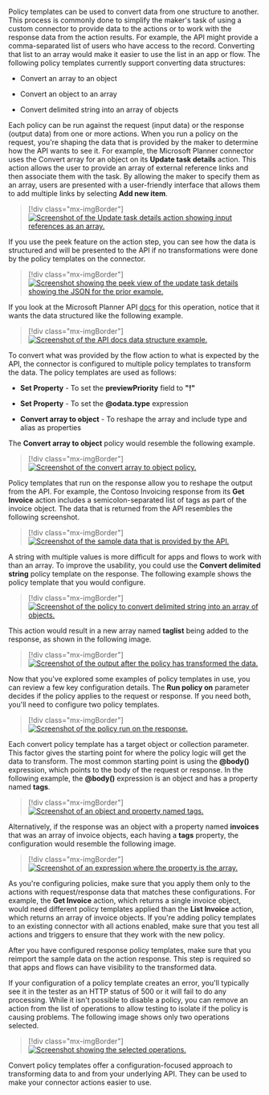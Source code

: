 Policy templates can be used to convert data from one structure to another. This process is commonly done to simplify the maker's task of using a custom connector to provide data to the actions or to work with the response data from the action results. For example, the API might provide a comma-separated list of users who have access to the record. Converting that list to an array would make it easier to use the list in an app or flow. The following policy templates currently support converting data structures:

-   Convert an array to an object

-   Convert an object to an array

-   Convert delimited string into an array of objects

Each policy can be run against the request (input data) or the response (output data) from one or more actions. When you run a policy on the request, you're shaping the data that is provided by the maker to determine how the API wants to see it. For example, the Microsoft Planner connector uses the Convert array for an object on its **Update task details** action. This action allows the user to provide an array of external reference links and then associate them with the task. By allowing the maker to specify them as an array, users are presented with a user-friendly interface that allows them to add multiple links by selecting **Add new item**.

> [!div class="mx-imgBorder"]
> [![Screenshot of the Update task details action showing input references as an array.](../media/update-task-details.png)](../media/update-task-details.png#lightbox)

If you use the peek feature on the action step, you can see how the data is structured and will be presented to the API if no transformations were done by the policy templates on the connector.

> [!div class="mx-imgBorder"]
> [![Screenshot showing the peek view of the update task details showing the JSON for the prior example.](../media/peek-feature.png)](../media/peek-feature.png#lightbox)

If you look at the Microsoft Planner API [docs](/graph/api/plannertaskdetails-update/?azure-portal=true) for this operation, notice that it wants the data structured like the following example.

> [!div class="mx-imgBorder"]
> [![Screenshot of the API docs data structure example.](../media/data-structure.png)](../media/data-structure.png#lightbox)

To convert what was provided by the flow action to what is expected by the API, the connector is configured to  multiple policy templates to transform the data. The policy templates are used as follows:

-   **Set Property** - To set the **previewPriority** field to **"!"**

-   **Set Property** - To set the **@odata.type** expression

-   **Convert array to object** - To reshape the array and include type and alias as properties

The **Convert array to object** policy would resemble the following example.

> [!div class="mx-imgBorder"]
> [![Screenshot of the convert array to object policy.](../media/convert-array-object.png)](../media/convert-array-object.png#lightbox)

Policy templates that run on the response allow you to reshape the output from the API. For example, the Contoso Invoicing response from its **Get Invoice** action includes a semicolon-separated list of tags as part of the invoice object. The data that is returned from the API resembles the following screenshot.

> [!div class="mx-imgBorder"]
> [![Screenshot of the sample data that is provided by the API.](../media/data-returned.png)](../media/data-returned.png#lightbox)

A string with multiple values is more difficult for apps and flows to work with than an array. To improve the usability, you could use the **Convert delimited string** policy template on the response. The following example shows the policy template that you would configure.

> [!div class="mx-imgBorder"]
> [![Screenshot of the policy to convert delimited string into an array of objects.](../media/policy-template.png)](../media/policy-template.png#lightbox)

This action would result in a new array named **taglist** being added to the response, as shown in the following image.

> [!div class="mx-imgBorder"]
> [![Screenshot of the output after the policy has transformed the data.](../media/taglist-array.png)](../media/taglist-array.png#lightbox)

Now that you've explored some examples of policy templates in use, you can review a few key configuration details. The **Run policy on** parameter decides if the policy applies to the request or response. If you need both, you'll need to configure two policy templates.

> [!div class="mx-imgBorder"]
> [![Screenshot of the policy run on the response.](../media/response-run.png)](../media/response-run.png#lightbox)

Each convert policy template has a target object or collection parameter. This factor gives the starting point for where the policy logic will get the data to transform. The most common starting point is using the **@body()** expression, which points to the body of the request or response. In the following example, the **@body()** expression is an object and has a property named **tags**.

> [!div class="mx-imgBorder"]
> [![Screenshot of an object and property named tags.](../media/object.png)](../media/object.png#lightbox)

Alternatively, if the response was an object with a property named **invoices** that was an array of invoice objects, each having a **tags** property, the configuration would resemble the following image.

> [!div class="mx-imgBorder"]
> [![Screenshot of an expression where the property is the array.](../media/configuration.png)](../media/configuration.png#lightbox)

As you're configuring policies, make sure that you apply them only to the actions with request/response data that matches these configurations. For example, the **Get Invoice** action, which returns a single invoice object, would need different policy templates applied than the **List Invoice** action, which returns an array of invoice objects. If you're adding policy templates to an existing connector with all actions enabled, make sure that you test all actions and triggers to ensure that they work with the new policy.

After you have configured response policy templates, make sure that you reimport the sample data on the action response. This step is required so that apps and flows can have visibility to the transformed data.

If your configuration of a policy template creates an error, you'll typically see it in the tester as an HTTP status of 500 or it will fail to do any processing. While it isn't possible to disable a policy, you can remove an action from the list of operations to allow testing to isolate if the policy is causing problems. The following image shows only two operations selected.

> [!div class="mx-imgBorder"]
> [![Screenshot showing the selected operations.](../media/operations.png)](../media/operations.png#lightbox)

Convert policy templates offer a configuration-focused approach to transforming data to and from your underlying API. They can be used to make your connector actions easier to use.

